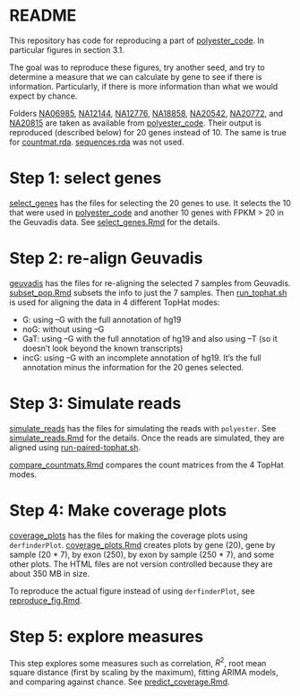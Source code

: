 README
======

This repository has code for reproducing a part of [polyester_code](https://github.com/alyssafrazee/polyester_code). In particular figures in section 3.1.

The goal was to reproduce these figures, try another seed, and try to determine a measure that we can calculate by gene to see if there is information. Particularly, if there is more information than what we would expect by chance.

Folders [NA06985](/NA06985), [NA12144](/NA12144), [NA12776](/NA12776), [NA18858](/NA18858), [NA20542](/NA20542), [NA20772](/NA20772), and [NA20815](/NA20815) are taken as available from [polyester_code](https://github.com/alyssafrazee/polyester_code). Their output is reproduced (described below) for 20 genes instead of 10. The same is true for [countmat.rda](/countmat.rda). [sequences.rda](/sequences.rda) was not used.

# Step 1: select genes

[select_genes](/select_genes) has the files for selecting the 20 genes to use. It selects the 10 that were used in [polyester_code](https://github.com/alyssafrazee/polyester_code) and another 10 genes with FPKM > 20 in the Geuvadis data. See [select_genes.Rmd](/select_genes/select_genes.Rmd) for the details.

# Step 2: re-align Geuvadis

[geuvadis](/geuvadis) has the files for re-aligning the selected 7 samples from Geuvadis. [subset_pop.Rmd](/geuvadis/subset_pop.Rmd) subsets the info to just the 7 samples. Then [run_tophat.sh](/geuvadis/run_tophat.sh) is used for aligning the data in 4 different TopHat modes:

* G: using –G with the full annotation of hg19
* noG: without using –G
* GaT: using –G with the full annotation of hg19 and also using –T (so it doesn’t look beyond the known transcripts)
* incG: using –G with an incomplete annotation of hg19. It’s the full annotation minus the information for the 20 genes selected.

# Step 3: Simulate reads

[simulate_reads](/simulate_reads) has the files for simulating the reads with `polyester`. See [simulate_reads.Rmd](/simulate_reads/simulate_reads.Rmd) for the details. Once the reads are simulated, they are aligned using [run-paired-tophat.sh](/simulate_reads/run-paired-tophat.sh).

[compare_countmats.Rmd](/simulate_reads/compare_countmats.Rmd) compares the count matrices from the 4 TopHat modes.

# Step 4: Make coverage plots

[coverage_plots](/coverage_plots) has the files for making the coverage plots using `derfinderPlot`. [coverage_plots.Rmd](/coverage_plots/coverage_plots.Rmd) creates plots by gene (20), gene by sample (20 * 7), by exon (250), by exon by sample (250 * 7), and some other plots. The HTML files are not version controlled because they are about 350 MB in size.

To reproduce the actual figure instead of using `derfinderPlot`, see [reproduce_fig.Rmd](/coverage_plots/reproduce_fig.Rmd).

# Step 5: explore measures

This step explores some measures such as correlation, $R^2$, root mean square distance (first by scaling by the maximum), fitting ARIMA models, and comparing against chance. See [predict_coverage.Rmd](/coverage_plots/predict_coverage.Rmd).



